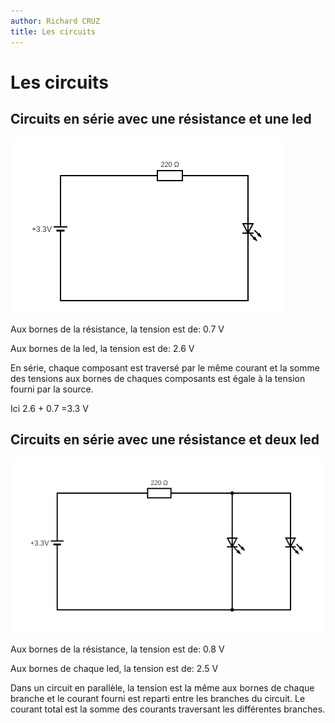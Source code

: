```yaml
---
author: Richard CRUZ
title: Les circuits
---
```


# Les circuits

## Circuits en série avec une résistance et une led


![circuit](../img/circuitled.png)

Aux bornes de la résistance, la tension est de: 0.7 V

Aux bornes de la led, la tension est de: 2.6 V

En série, chaque composant est traversé par le même courant et la somme des tensions aux bornes de chaques composants est égale à la tension fourni par la source.

Ici 2.6 + 0.7 =3.3 V

## Circuits en série avec une résistance et deux led

![circuit](../img/circuit2led.png)


Aux bornes de la résistance, la tension est de: 0.8 V

Aux bornes de chaque led, la tension est de: 2.5  V

Dans un circuit en parallèle, la tension est la même aux bornes de chaque branche et le courant fourni est reparti entre les branches du circuit. Le courant total est la somme des courants traversant les différentes branches.

